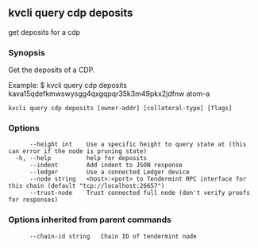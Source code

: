 <!--
title: deposits
-->
## kvcli query cdp deposits

get deposits for a cdp

### Synopsis

Get the deposits of a CDP.

Example:
$ kvcli query cdp deposits kava15qdefkmwswysgg4qxgqpqr35k3m49pkx2jdfnw atom-a

```
kvcli query cdp deposits [owner-addr] [collateral-type] [flags]
```

### Options

```
      --height int    Use a specific height to query state at (this can error if the node is pruning state)
  -h, --help          help for deposits
      --indent        Add indent to JSON response
      --ledger        Use a connected Ledger device
      --node string   <host>:<port> to Tendermint RPC interface for this chain (default "tcp://localhost:26657")
      --trust-node    Trust connected full node (don't verify proofs for responses)
```

### Options inherited from parent commands

```
      --chain-id string   Chain ID of tendermint node
```

